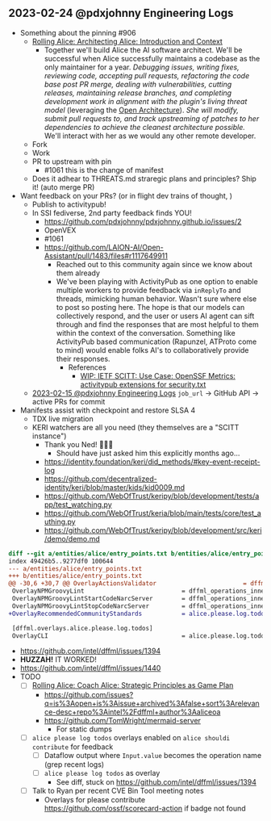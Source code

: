 ## 2023-02-24 @pdxjohnny Engineering Logs

- Something about the pinning #906
  - [Rolling Alice: Architecting Alice: Introduction and Context](https://github.com/dffml/dffml/tree/main/docs/tutorials/rolling_alice/0000_architecting_alice#rolling-alice-volume-0-introduction-and-context)
    - Together we'll build Alice the AI software architect. We'll be successful when Alice successfully maintains a codebase as the only maintainer for a year. *Debugging issues, writing fixes, reviewing code, accepting pull requests, refactoring the code base post PR merge, dealing with vulnerabilities, cutting releases, maintaining release branches, and completing development work in alignment with the plugin's living threat model* (leveraging the [Open Architecture](https://github.com/dffml/dffml/blob/main/docs/arch/0009-Open-Architecture.rst)). *She will modify, submit pull requests to, and track upstreaming of patches to her dependencies to achieve the cleanest architecture possible.* We'll interact with her as we would any other remote developer.
  - Fork
  - Work
  - PR to upstream with pin
    - #1061 this is the change of manifest
  - Does it adhear to THREATS.md straregic plans and principles? Ship it! (auto merge PR)
- Want feedback on your PRs? (or in flight dev trains of thought, )
  - Publish to activitypub!
  - In SSI fediverse, 2nd party feedback finds YOU!
    - https://github.com/pdxjohnny/pdxjohnny.github.io/issues/2
    - OpenVEX
    - #1061
    - https://github.com/LAION-AI/Open-Assistant/pull/1483/files#r1117649911
      - Reached out to this community again since we know about them already
      - We've been playing with ActivityPub as one option to enable multiple workers to provide feedback via `inReplyTo` and threads, mimicking human behavior. Wasn't sure where else to post so posting here. The hope is that our models can collectively respond, and the user or users AI agent can sift through and find the responses that are most helpful to them within the context of the conversation. Something like ActivityPub based communication (Rapunzel, ATProto come to mind) would enable folks AI's to collaboratively provide their responses.
        - References
          - [WIP: IETF SCITT: Use Case: OpenSSF Metrics: activitypub extensions for security.txt](https://github.com/ietf-scitt/use-cases/blob/fd2828090482fe63a30a7ddd9e91bdb78892a01e/openssf_metrics.md#activitypub-extensions-for-securitytxt)
  - [2023-02-15 @pdxjohnny Engineering Logs](https://github.com/intel/dffml/discussions/1406?sort=new#discussioncomment-4983602) `job_url` -> GitHub API -> active PRs for commit
- Manifests assist with checkpoint and restore SLSA 4
  - TDX live migration
  - KERI watchers are all you need (they themselves are a "SCITT instance")
    - Thank you Ned! 🥳🥳🥳
      - Should have just asked him this explicitly months ago...
    - https://identity.foundation/keri/did_methods/#key-event-receipt-log
    - https://github.com/decentralized-identity/keri/blob/master/kids/kid0009.md
    - https://github.com/WebOfTrust/keripy/blob/development/tests/app/test_watching.py
    - https://github.com/WebOfTrust/keria/blob/main/tests/core/test_authing.py
    - https://github.com/WebOfTrust/keripy/blob/development/src/keri/demo/demo.md

```diff
diff --git a/entities/alice/entry_points.txt b/entities/alice/entry_points.txt
index 49426b5..9277df0 100644
--- a/entities/alice/entry_points.txt
+++ b/entities/alice/entry_points.txt
@@ -30,6 +30,7 @@ OverlayActionsValidator                        = dffml_operations_innersource.ac
 OverlayNPMGroovyLint                           = dffml_operations_innersource.npm_groovy_lint:npm_groovy_lint
 OverlayNPMGroovyLintStartCodeNarcServer        = dffml_operations_innersource.npm_groovy_lint:start_code_narc_server
 OverlayNPMGroovyLintStopCodeNarcServer         = dffml_operations_innersource.npm_groovy_lint:stop_code_narc_server
+OverlayRecommendedCommunityStandards           = alice.please.log.todos.todos:AlicePleaseLogTodosDataFlowRecommendedCommnuityStandardsGitHubIssues

 [dffml.overlays.alice.please.log.todos]
 OverlayCLI                                     = alice.please.log.todos.todos:OverlayCLI
```

- https://github.com/intel/dffml/issues/1394
- **HUZZAH!** IT WORKED!
- https://github.com/intel/dffml/issues/1440
- TODO
  - [ ] [Rolling Alice: Coach Alice: Strategic Principles as Game Plan](https://github.com/dffml/dffml/blob/main/docs/tutorials/rolling_alice/0001_coach_alice/0003_strategic_principles_as_game_plan.md)
    - https://github.com/issues?q=is%3Aopen+is%3Aissue+archived%3Afalse+sort%3Arelevance-desc+repo%3Aintel%2Fdffml+author%3Aaliceoa
    - https://github.com/TomWright/mermaid-server
      - For static dumps
  - [ ] `alice please log todos` overlays enabled on `alice shouldi contribute` for feedback
    - [ ] Dataflow output where `Input.value` becomes the operation name (grep recent logs)
    - [ ] `alice please log todos` as overlay
      - See diff, stuck on https://github.com/intel/dffml/issues/1394
  - [ ] Talk to Ryan per recent CVE Bin Tool meeting notes
    - Overlays for please contribute https://github.com/ossf/scorecard-action if badge not found